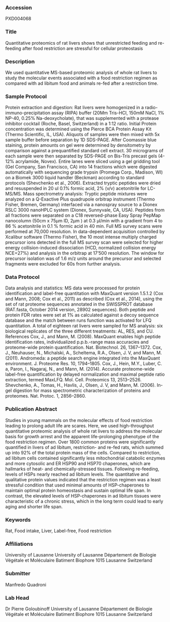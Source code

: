 ### Accession
PXD004068

### Title
Quantitative proteomics of rat livers shows that unrestricted feeding and re-feeding after food restriction are stressful for cellular proteostasis

### Description
We used quantitative MS-based proteomic analysis of whole rat livers to study  the molecular events associated with a food restriction regimen as compared with ad libitum food and animals re-fed after a restriction time.

### Sample Protocol
Protein extraction and digestion: Rat livers were homogenized in a radio-immuno-precipitation assay (RIPA) buffer (20Mm Tris-HCl, 150mM NaCl, 1% NP-40, 0.25% Na-deoxycholate), that was supplemented with a protease inhibitor cocktail (Roche, Basel, Switzerland) in a 1:12 ratio. Initial Protein concentration was determined using the Pierce BCA Protein Assay Kit (Thermo Scientific, IL, USA). Aliquots of samples were then mixed with 5x sample buffer before separation by 1D SDS-PAGE.  After Coomassie blue staining, protein amounts on gel were determined by densitometry by comparison against a prequantified standard cell extract. 30 micrograms of each sample were then separated by SDS-PAGE on Bis-Tris precast gels (4-12% acrylamide, Novex). Entire lanes were sliced using a gel gridding tool (Gel Company, San Francisco, CA) into 14 fractions which were digested automatically with sequencing grade trypsin (Promega Corp., Madison, WI) on a Biomek 3000 liquid handler (Beckman) according to standard protocols (Shevchenko et al., 2006).  Extracted tryptic peptides were dried and resuspended in 20 ul 0.1% formic acid, 2% (v/v) acetonitrile for LC-MS/MS.              Mass spectrometry analysis:   Tryptic peptide mixtures were analyzed on a Q-Exactive Plus quadrupole orbitrap instrument (Thermo Fisher, Bremen, Germany) interfaced via a nanospray source to a Dionex RSLC 3000 nanoHPLC system (Dionex, Sunnyvale, CA, USA). Peptides from all fractions were separated on a C18 reversed-phase Easy Spray PepMap nanocolumn (50cm x 75µm ID, 2µm ) at 0.3 μl/min with a gradient from 4 to 86 % acetonitrile in 0.1 % formic acid in 40 min. Full MS survey scans were performed at 70,000 resolution. In data-dependent acquisition controlled by Xcalibur software (Thermo Fisher), the 10 most intense multiply charged precursor ions detected in the full MS survey scan were selected for higher energy collision-induced dissociation (HCD, normalized collision energy NCE=27%) and analysis in the orbitrap at 17’500 resolution. The window for precursor isolation was of 1.6 m/z units around the precursor and selected fragments were excluded for 60s from further analysis.

### Data Protocol
Data analysis and statistics:  MS data were processed for protein identification and label-free quantitation with MaxQuant version 1.5.1.2 (Cox and Mann, 2008; Cox et al., 2011) as described (Cox et al., 2014), using the set of rat proteome sequences annotated in the SWISSPROT database (RAT.fasta, October 2014 version, 28902 sequences). Both peptide and protein FDR rates were set at 1% as calculated against a decoy sequence database and the match between runs function was activated for LFQ quantitation.   A total of eighteen rat livers  were sampled for MS analysis: six biological replicates of the three different treatments: AL, RES, and CU.  References Cox, J., and Mann, M. (2008). MaxQuant enables high peptide identification rates, individualized p.p.b.-range mass accuracies and proteome-wide protein quantification. Nat. Biotechnol. 26, 1367–1372. Cox, J., Neuhauser, N., Michalski, A., Scheltema, R.A., Olsen, J. V, and Mann, M. (2011). Andromeda: a peptide search engine integrated into the MaxQuant environment. J. Proteome Res. 10, 1794–1805. Cox, J., Hein, M.Y., Luber, C. a, Paron, I., Nagaraj, N., and Mann, M. (2014). Accurate proteome-wide label-free quantification by delayed normalization and maximal peptide ratio extraction, termed MaxLFQ. Mol. Cell. Proteomics 13, 2513–2526. Shevchenko, A., Tomas, H., Havlis, J., Olsen, J. V, and Mann, M. (2006). In-gel digestion for mass spectrometric characterization of proteins and proteomes. Nat. Protoc. 1, 2856–2860.

### Publication Abstract
Studies in young mammals on the molecular effects of food restriction leading to prolong adult life are scares. Here, we used high-throughput quantitative proteomic analysis of whole rat livers to address the molecular basis for growth arrest and the apparent life-prolonging phenotype of the food restriction regimen. Over 1800 common proteins were significantly quantified in livers of ad libitum, restriction- and re-fed rats, which summed up into 92% of the total protein mass of the cells. Compared to restriction, ad libitum cells contained significantly less mitochondrial catabolic enzymes and more cytosolic and ER HSP90 and HSP70 chaperones, which are hallmarks of heat- and chemically-stressed tissues. Following re-feeding, levels of HSPs nearly reached ad libitum levels. The quantitative and qualitative protein values indicated that the restriction regimen was a least stressful condition that used minimal amounts of HSP-chaperones to maintain optimal protein homeostasis and sustain optimal life span. In contrast, the elevated levels of HSP-chaperones in ad libitum tissues were characteristic of a chronic stress, which in the long term could lead to early aging and shorter life span.

### Keywords
Rat, Food intake, Liver, Label-free, Food restriction

### Affiliations
University of Lausanne
University of Lausanne Département de Biologie Végétale et Moléculaire Batiment Biophore 1015 Lausanne Switzerland

### Submitter
Manfredo Quadroni

### Lab Head
Dr Pierre Goloubinoff
University of Lausanne Département de Biologie Végétale et Moléculaire Batiment Biophore 1015 Lausanne Switzerland


